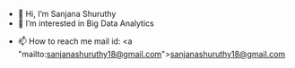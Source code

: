 - 👋 Hi, I’m Sanjana Shuruthy 
- 👀 I’m interested in Big Data Analytics
<!-- - 🌱 I’m currently learning Data Science 
- 💞️ I’m looking to collaborate on -->
- 📫 How to reach me 
    mail id: <a "mailto:sanjanashuruthy18@gmail.com">sanjanashuruthy18@gmail.com</a>

<!---
Sanju-18/Sanju-18 is a ✨ special ✨ repository because its `README.md` (this file) appears on your GitHub profile.
You can click the Preview link to take a look at your changes.
--->
